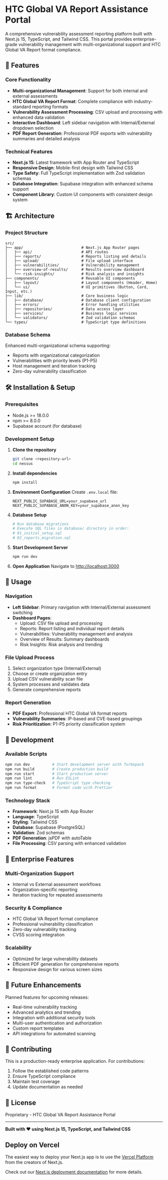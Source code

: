 # HTC Global VA Report Assistance Portal

A comprehensive vulnerability assessment reporting platform built with Next.js 15, TypeScript, and Tailwind CSS. This portal provides enterprise-grade vulnerability management with multi-organizational support and HTC Global VA Report format compliance.

## 🚀 Features

### Core Functionality
- **Multi-organizational Management**: Support for both internal and external assessments
- **HTC Global VA Report Format**: Complete compliance with industry-standard reporting formats
- **Vulnerability Assessment Processing**: CSV upload and processing with enhanced data validation
- **Interactive Dashboard**: Left sidebar navigation with Internal/External dropdown selection
- **PDF Report Generation**: Professional PDF exports with vulnerability summaries and detailed analysis

### Technical Features
- **Next.js 15**: Latest framework with App Router and TypeScript
- **Responsive Design**: Mobile-first design with Tailwind CSS
- **Type Safety**: Full TypeScript implementation with Zod validation schemas
- **Database Integration**: Supabase integration with enhanced schema support
- **Component Library**: Custom UI components with consistent design system

## 🏗️ Architecture

### Project Structure
```
src/
├── app/                          # Next.js App Router pages
│   ├── api/                      # API routes
│   ├── reports/                  # Reports listing and details
│   ├── upload/                   # File upload interface
│   ├── vulnerabilities/          # Vulnerability management
│   ├── overview-of-results/      # Results overview dashboard
│   └── risk-insights/            # Risk analysis and insights
├── components/                   # Reusable UI components
│   ├── layout/                   # Layout components (Header, Home)
│   └── ui/                       # UI primitives (Button, Card, Input, etc.)
├── lib/                          # Core business logic
│   ├── database/                 # Database client configuration
│   ├── errors/                   # Error handling utilities
│   ├── repositories/             # Data access layer
│   ├── services/                 # Business logic services
│   └── validators/               # Zod validation schemas
└── types/                        # TypeScript type definitions
```

### Database Schema
Enhanced multi-organizational schema supporting:
- Reports with organizational categorization
- Vulnerabilities with priority levels (P1-P5)
- Host management and iteration tracking
- Zero-day vulnerability classification

## 🛠️ Installation & Setup

### Prerequisites
- Node.js >= 18.0.0
- npm >= 8.0.0
- Supabase account (for database)

### Development Setup
1. **Clone the repository**
   ```bash
   git clone <repository-url>
   cd nessus
   ```

2. **Install dependencies**
   ```bash
   npm install
   ```

3. **Environment Configuration**
   Create `.env.local` file:
   ```env
   NEXT_PUBLIC_SUPABASE_URL=your_supabase_url
   NEXT_PUBLIC_SUPABASE_ANON_KEY=your_supabase_anon_key
   ```

4. **Database Setup**
   ```bash
   # Run database migrations
   # Execute SQL files in database/ directory in order:
   # 01_initial_setup.sql
   # 02_reports_migration.sql
   ```

5. **Start Development Server**
   ```bash
   npm run dev
   ```

6. **Open Application**
   Navigate to [http://localhost:3000](http://localhost:3000)

## 📱 Usage

### Navigation
- **Left Sidebar**: Primary navigation with Internal/External assessment switching
- **Dashboard Pages**: 
  - Upload: CSV file upload and processing
  - Reports: Report listing and individual report details
  - Vulnerabilities: Vulnerability management and analysis
  - Overview of Results: Summary dashboards
  - Risk Insights: Risk analysis and trending

### File Upload Process
1. Select organization type (Internal/External)
2. Choose or create organization entry
3. Upload CSV vulnerability scan file
4. System processes and validates data
5. Generate comprehensive reports

### Report Generation
- **PDF Export**: Professional HTC Global VA format reports
- **Vulnerability Summaries**: IP-based and CVE-based groupings
- **Risk Prioritization**: P1-P5 priority classification system

## 🔧 Development

### Available Scripts
```bash
npm run dev          # Start development server with Turbopack
npm run build        # Create production build
npm run start        # Start production server
npm run lint         # Run ESLint
npm run type-check   # TypeScript type checking
npm run format       # Format code with Prettier
```

### Technology Stack
- **Framework**: Next.js 15 with App Router
- **Language**: TypeScript
- **Styling**: Tailwind CSS
- **Database**: Supabase (PostgreSQL)
- **Validation**: Zod schemas
- **PDF Generation**: jsPDF with autoTable
- **File Processing**: CSV parsing with enhanced validation

## 🏢 Enterprise Features

### Multi-Organization Support
- Internal vs External assessment workflows
- Organization-specific reporting
- Iteration tracking for repeated assessments

### Security & Compliance
- HTC Global VA Report format compliance
- Professional vulnerability classification
- Zero-day vulnerability tracking
- CVSS scoring integration

### Scalability
- Optimized for large vulnerability datasets
- Efficient PDF generation for comprehensive reports
- Responsive design for various screen sizes

## 📝 Future Enhancements

Planned features for upcoming releases:
- Real-time vulnerability tracking
- Advanced analytics and trending
- Integration with additional security tools
- Multi-user authentication and authorization
- Custom report templates
- API integrations for automated scanning

## 🤝 Contributing

This is a production-ready enterprise application. For contributions:
1. Follow the established code patterns
2. Ensure TypeScript compliance
3. Maintain test coverage
4. Update documentation as needed

## 📄 License

Proprietary - HTC Global VA Report Assistance Portal

---

**Built with ❤️ using Next.js 15, TypeScript, and Tailwind CSS**

## Deploy on Vercel

The easiest way to deploy your Next.js app is to use the [Vercel Platform](https://vercel.com/new?utm_medium=default-template&filter=next.js&utm_source=create-next-app&utm_campaign=create-next-app-readme) from the creators of Next.js.

Check out our [Next.js deployment documentation](https://nextjs.org/docs/app/building-your-application/deploying) for more details.
